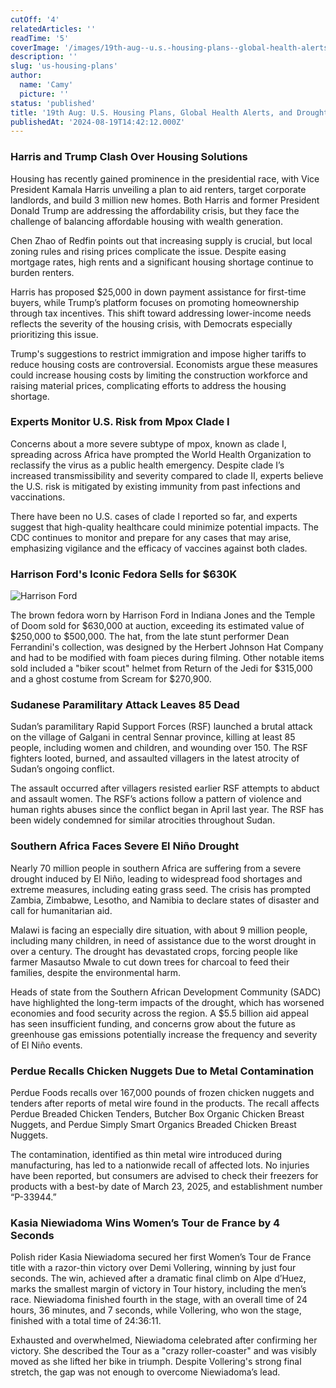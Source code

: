 ```yaml
---
cutOff: '4'
relatedArticles: ''
readTime: '5'
coverImage: '/images/19th-aug--u.s.-housing-plans--global-health-alerts--and-drought-crisis-Y5MD.webp'
description: ''
slug: 'us-housing-plans'
author:
  name: 'Camy'
  picture: ''
status: 'published'
title: '19th Aug: U.S. Housing Plans, Global Health Alerts, and Drought Crisis'
publishedAt: '2024-08-19T14:42:12.000Z'
---
```


### Harris and Trump Clash Over Housing Solutions

Housing has recently gained prominence in the presidential race, with Vice President Kamala Harris unveiling a plan to aid renters, target corporate landlords, and build 3 million new homes. Both Harris and former President Donald Trump are addressing the affordability crisis, but they face the challenge of balancing affordable housing with wealth generation.

Chen Zhao of Redfin points out that increasing supply is crucial, but local zoning rules and rising prices complicate the issue. Despite easing mortgage rates, high rents and a significant housing shortage continue to burden renters.

Harris has proposed $25,000 in down payment assistance for first-time buyers, while Trump’s platform focuses on promoting homeownership through tax incentives. This shift toward addressing lower-income needs reflects the severity of the housing crisis, with Democrats especially prioritizing this issue.

Trump's suggestions to restrict immigration and impose higher tariffs to reduce housing costs are controversial. Economists argue these measures could increase housing costs by limiting the construction workforce and raising material prices, complicating efforts to address the housing shortage.

### Experts Monitor U.S. Risk from Mpox Clade I

Concerns about a more severe subtype of mpox, known as clade I, spreading across Africa have prompted the World Health Organization to reclassify the virus as a public health emergency. Despite clade I’s increased transmissibility and severity compared to clade II, experts believe the U.S. risk is mitigated by existing immunity from past infections and vaccinations.

There have been no U.S. cases of clade I reported so far, and experts suggest that high-quality healthcare could minimize potential impacts. The CDC continues to monitor and prepare for any cases that may arise, emphasizing vigilance and the efficacy of vaccines against both clades.

### Harrison Ford's Iconic Fedora Sells for $630K

![Harrison Ford](/images/19th-aug--u.s.-housing-plans--global-health-alerts--and-drought-crisis-M0OT.webp)

The brown fedora worn by Harrison Ford in Indiana Jones and the Temple of Doom sold for $630,000 at auction, exceeding its estimated value of $250,000 to $500,000. The hat, from the late stunt performer Dean Ferrandini's collection, was designed by the Herbert Johnson Hat Company and had to be modified with foam pieces during filming. Other notable items sold included a "biker scout" helmet from Return of the Jedi for $315,000 and a ghost costume from Scream for $270,900.

### Sudanese Paramilitary Attack Leaves 85 Dead

Sudan’s paramilitary Rapid Support Forces (RSF) launched a brutal attack on the village of Galgani in central Sennar province, killing at least 85 people, including women and children, and wounding over 150. The RSF fighters looted, burned, and assaulted villagers in the latest atrocity of Sudan’s ongoing conflict.

The assault occurred after villagers resisted earlier RSF attempts to abduct and assault women. The RSF’s actions follow a pattern of violence and human rights abuses since the conflict began in April last year. The RSF has been widely condemned for similar atrocities throughout Sudan.

### Southern Africa Faces Severe El Niño Drought

Nearly 70 million people in southern Africa are suffering from a severe drought induced by El Niño, leading to widespread food shortages and extreme measures, including eating grass seed. The crisis has prompted Zambia, Zimbabwe, Lesotho, and Namibia to declare states of disaster and call for humanitarian aid.

Malawi is facing an especially dire situation, with about 9 million people, including many children, in need of assistance due to the worst drought in over a century. The drought has devastated crops, forcing people like farmer Masautso Mwale to cut down trees for charcoal to feed their families, despite the environmental harm.

Heads of state from the Southern African Development Community (SADC) have highlighted the long-term impacts of the drought, which has worsened economies and food security across the region. A $5.5 billion aid appeal has seen insufficient funding, and concerns grow about the future as greenhouse gas emissions potentially increase the frequency and severity of El Niño events.

### Perdue Recalls Chicken Nuggets Due to Metal Contamination

Perdue Foods recalls over 167,000 pounds of frozen chicken nuggets and tenders after reports of metal wire found in the products. The recall affects Perdue Breaded Chicken Tenders, Butcher Box Organic Chicken Breast Nuggets, and Perdue Simply Smart Organics Breaded Chicken Breast Nuggets.

The contamination, identified as thin metal wire introduced during manufacturing, has led to a nationwide recall of affected lots. No injuries have been reported, but consumers are advised to check their freezers for products with a best-by date of March 23, 2025, and establishment number “P-33944.”

### Kasia Niewiadoma Wins Women’s Tour de France by 4 Seconds

Polish rider Kasia Niewiadoma secured her first Women’s Tour de France title with a razor-thin victory over Demi Vollering, winning by just four seconds. The win, achieved after a dramatic final climb on Alpe d’Huez, marks the smallest margin of victory in Tour history, including the men’s race. Niewiadoma finished fourth in the stage, with an overall time of 24 hours, 36 minutes, and 7 seconds, while Vollering, who won the stage, finished with a total time of 24:36:11.

Exhausted and overwhelmed, Niewiadoma celebrated after confirming her victory. She described the Tour as a "crazy roller-coaster" and was visibly moved as she lifted her bike in triumph. Despite Vollering's strong final stretch, the gap was not enough to overcome Niewiadoma’s lead.